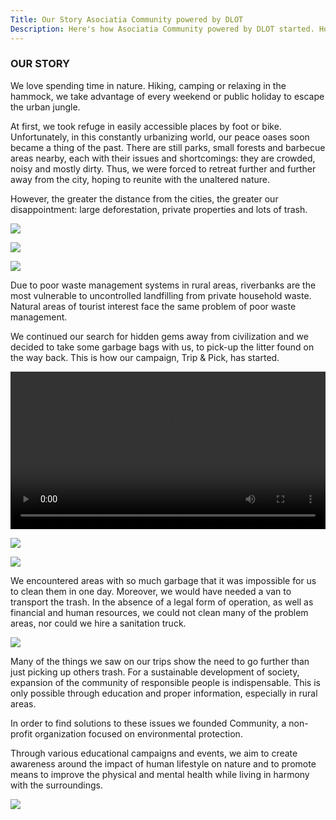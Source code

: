 ```yaml
---
Title: Our Story Asociatia Community powered by DLOT
Description: Here's how Asociatia Community powered by DLOT started. How our hobby has become a way of life and why we decided to found a nonprofit organization.
---
```


### OUR STORY

We love spending time in nature. Hiking, camping or relaxing in the hammock, we take advantage of every weekend or public holiday to escape the urban jungle.

At first, we took refuge in easily accessible places by foot or bike. Unfortunately, in this constantly urbanizing world, our peace oases soon became a thing of the past. There are still parks, small forests and barbecue areas nearby, each with their issues and shortcomings: they are crowded, noisy and mostly dirty. Thus, we were forced to retreat further and further away from the city, hoping to reunite with the unaltered nature.

However, the greater the distance from the cities, the greater our disappointment: large deforestation, private properties and lots of trash.

<img src="https://community.poweredbydlot.com/wp-content/uploads/2020/07/Community-powered-by-DLOT-Private-proprety.jpg" loading="lazy" class="rounded shadow"></img>

<img src=https://community.poweredbydlot.com/wp-content/uploads/2020/07/Community-powered-by-DLOT-deforestation.jpg loading="lazy" class="rounded shadow"></img>

<img src=https://community.poweredbydlot.com/wp-content/uploads/2020/07/Community-powered-by-DLOT-Trash.jpg loading="lazy" class="rounded shadow"></img>

Due to poor waste management systems in rural areas, riverbanks are the most vulnerable to uncontrolled landfilling from private household waste. Natural areas of tourist interest face the same problem of poor waste management.

We continued our search for hidden gems away from civilization and we decided to take some garbage bags with us, to pick-up the litter found on the way back. This is how our campaign, Trip & Pick, has started.

<video controls width="100%" height="auto" class="rounded shadow">
  <source
    src="https://poweredbydlot.com/wp-content/uploads/2020/07/VID_20191027_133137.mp4?_=1"
    type="video/mp4"
  />
</video>

<img src="https://community.poweredbydlot.com/wp-content/uploads/2020/07/Community-powered-by-DLOT-Trip-and-pick-scaled.jpg" loading="lazy" class="rounded shadow"></img>

<img src="https://community.poweredbydlot.com/wp-content/uploads/2020/07/Community-powered-by-DLOT-Trip-and-pick-challenge-scaled.jpg" loading="lazy" class="rounded shadow"></img>

We encountered areas with so much garbage that it was impossible for us to clean them in one day. Moreover, we would have needed a van to transport the trash. In the absence of a legal form of operation, as well as financial and human resources, we could not clean many of the problem areas, nor could we hire a sanitation truck.

<img src="https://poweredbydlot.com/wp-content/uploads/2020/07/Garbage-in-nature-Community-powered-by-DLOT.jpg" loading="lazy" class="rounded shadow"></img>

Many of the things we saw on our trips show the need to go further than just picking up others trash. For a sustainable development of society, expansion of the community of responsible people is indispensable. This is only possible through education and proper information, especially in rural areas.

In order to find solutions to these issues we founded Community, a non-profit organization focused on environmental protection.

Through various educational campaigns and events, we aim to create awareness around the impact of human lifestyle on nature and to promote means to improve the physical and mental health while living in harmony with the surroundings.

<img src="https://poweredbydlot.com/wp-content/uploads/2020/07/Dog-picking-up-trash-Community-powered-by-DLOT-scaled.jpg" loading="lazy" class="rounded shadow"></img>
